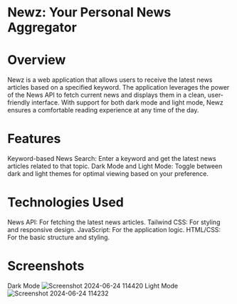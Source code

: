 # Newz: Your Personal News Aggregator
# Overview
Newz is a web application that allows users to receive the latest news articles based on a specified keyword. The application leverages the power of the News API to fetch current news and displays them in a clean, user-friendly interface. With support for both dark mode and light mode, Newz ensures a comfortable reading experience at any time of the day.

# Features
Keyword-based News Search: Enter a keyword and get the latest news articles related to that topic.
Dark Mode and Light Mode: Toggle between dark and light themes for optimal viewing based on your preference.
# Technologies Used
News API: For fetching the latest news articles.
Tailwind CSS: For styling and responsive design.
JavaScript: For the application logic.
HTML/CSS: For the basic structure and styling.


# Screenshots
 Dark Mode
![Screenshot 2024-06-24 114420](https://github.com/the25thjin/Newz/assets/142211590/eb8f28d7-f41f-42b4-96e2-ce39c9e1ff81)
 Light Mode
![Screenshot 2024-06-24 114232](https://github.com/the25thjin/Newz/assets/142211590/2a64a69e-a28d-402d-922b-d731c0bcd0f6)


